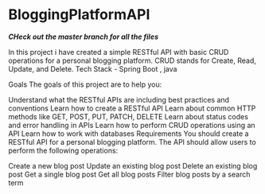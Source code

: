 # BloggingPlatformAPI
***CHeck out the master branch for all the files***

In this project i have created a simple RESTful API with basic CRUD operations for a personal blogging platform. CRUD stands for Create, Read, Update, and Delete.
Tech Stack - Spring Boot , java

Goals
The goals of this project are to help you:

Understand what the RESTful APIs are including best practices and conventions
Learn how to create a RESTful API
Learn about common HTTP methods like GET, POST, PUT, PATCH, DELETE
Learn about status codes and error handling in APIs
Learn how to perform CRUD operations using an API
Learn how to work with databases
Requirements
You should create a RESTful API for a personal blogging platform. The API should allow users to perform the following operations:

Create a new blog post
Update an existing blog post
Delete an existing blog post
Get a single blog post
Get all blog posts
Filter blog posts by a search term
